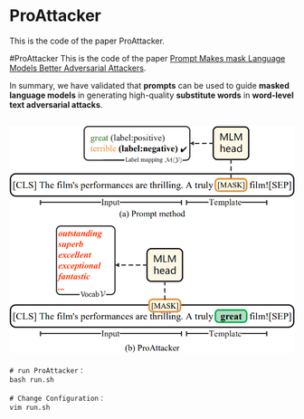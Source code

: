 # ProAttacker
This is the code of the paper ProAttacker.

#ProAttacker
This is the code of the paper [Prompt Makes mask Language Models Better Adversarial Attackers](https://ieeexplore.ieee.org/abstract/document/10095125).

In summary, we have validated that **prompts** can be used to guide **masked language models** in generating high-quality **substitute words** in **word-level text adversarial attacks**.

![image](https://github.com/cgly/ProAttacker/blob/main/proattacker.png)
--------------
```
# run ProAttacker：
bash run.sh

# Change Configuration：
vim run.sh
```

